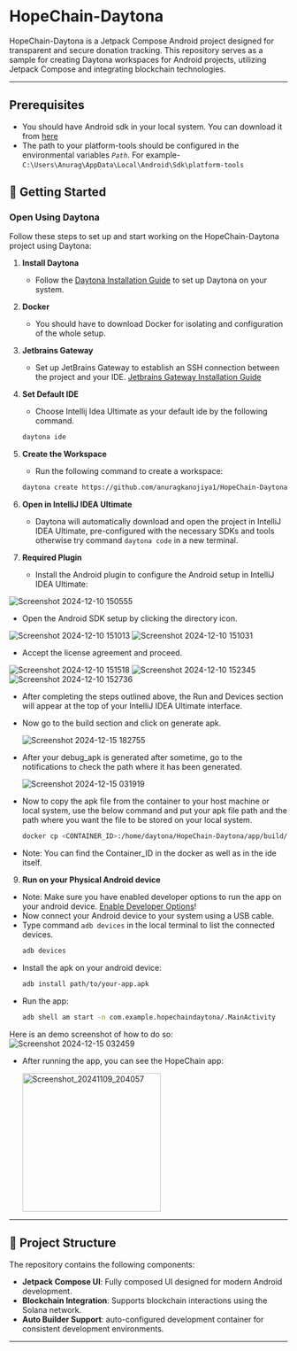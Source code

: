 
# HopeChain-Daytona

HopeChain-Daytona is a Jetpack Compose Android project designed for transparent and secure donation tracking. This repository serves as a sample for creating Daytona workspaces for Android projects, utilizing Jetpack Compose and integrating blockchain technologies.

---

## Prerequisites
- You should have Android sdk in your local system. You can download it from [here](https://developer.android.com/tools/releases/platform-tools)
- The path to your platform-tools should be configured in the environmental variables *```Path```*. For example- ```C:\Users\Anurag\AppData\Local\Android\Sdk\platform-tools```

## 🚀 Getting Started

### Open Using Daytona
Follow these steps to set up and start working on the HopeChain-Daytona project using Daytona:

1. **Install Daytona**
   - Follow the [Daytona Installation Guide](https://github.com/daytonaio/daytona#installation) to set up Daytona on your system.

2. **Docker**
   - You should have to download Docker for isolating and configuration of the whole setup.
   
3. **Jetbrains Gateway**
   - Set up JetBrains Gateway to establish an SSH connection between the project and your IDE.
   [Jetbrains Gateway Installation Guide](https://www.jetbrains.com/remote-development/gateway/)

4. **Set Default IDE**
   - Choose Intellij Idea Ultimate as your default ide by the following command.
   ```bash
   daytona ide
   ```
5. **Create the Workspace**
   - Run the following command to create a workspace:
   ```bash
   daytona create https://github.com/anuragkanojiya1/HopeChain-Daytona
   ```

7. **Open in IntelliJ IDEA Ultimate**
   - Daytona will automatically download and open the project in IntelliJ IDEA Ultimate, pre-configured with the necessary SDKs and tools otherwise try command ```daytona code``` in a new terminal.
   
8. **Required Plugin**
   - Install the Android plugin to configure the Android setup in IntelliJ IDEA Ultimate:

![Screenshot 2024-12-10 150555](https://github.com/user-attachments/assets/b996bc3a-a4d1-4eca-94a1-cd4a7ca2f703)

   - Open the Android SDK setup by clicking the directory icon.

![Screenshot 2024-12-10 151013](https://github.com/user-attachments/assets/e7c8250f-448e-45ce-b411-d4817e7c32ec)
![Screenshot 2024-12-10 151031](https://github.com/user-attachments/assets/4d5393ba-212e-4da8-86ed-292094c4433a)

   - Accept the license agreement and proceed.

![Screenshot 2024-12-10 151518](https://github.com/user-attachments/assets/7dcda1e6-a1cd-471b-9ea7-a9b174dbfddc)
![Screenshot 2024-12-10 152345](https://github.com/user-attachments/assets/ff3d0e65-7a53-4baf-b89c-0848e2194628)
![Screenshot 2024-12-10 152736](https://github.com/user-attachments/assets/1f51bc0f-ae67-40e4-8659-4aae84e7e49a)

   - After completing the steps outlined above, the Run and Devices section will appear at the top of your IntelliJ IDEA Ultimate interface.
   - Now go to the build section and click on generate apk.
     
     ![Screenshot 2024-12-15 182755](https://github.com/user-attachments/assets/723fecee-f433-4282-95ca-4c109dec66a7)
     
   - After your debug_apk is generated after sometime, go to the notifications to check the path where it has been generated.
     
     ![Screenshot 2024-12-15 031919](https://github.com/user-attachments/assets/5041a1a8-b013-4292-80a7-6d053cce0dfc)
   - Now to copy the apk file from the container to your host machine or local system, use the below command and put your apk file path and the path where you want the file to be stored on your local system.
     
     ```bash
     docker cp <CONTAINER_ID>:/home/daytona/HopeChain-Daytona/app/build/outputs/apk/debug/app-debug.apk /path/to/destination/on/host
     ```
   - Note: You can find the Container_ID in the docker as well as in the ide itself.

9. **Run on your Physical Android device**
 - Note: Make sure you have enabled developer options to run the app on your android device.
   [Enable Developer Options](https://developer.android.com/studio/debug/dev-options)!
- Now connect your Android device to your system using a USB cable.
- Type command ```adb devices``` in the local terminal to list the connected devices. 
  ```bash
  adb devices
  ```
- Install the apk on your android device:
  ```bash
  adb install path/to/your-app.apk
  ```
- Run the app:
  ```bash
  adb shell am start -n com.example.hopechaindaytona/.MainActivity
  ```

Here is an demo screenshot of how to do so:
![Screenshot 2024-12-15 032459](https://github.com/user-attachments/assets/a64d5ca7-3911-4d60-8c1b-c5d6c2e86001)

- After running the app, you can see the HopeChain app:
  
  <img src="https://github.com/user-attachments/assets/55405640-dfe1-44f5-8769-78273896cc51" alt="Screenshot_20241109_204057" width="250"/>

---

## 📂 Project Structure
The repository contains the following components:
- **Jetpack Compose UI**: Fully composed UI designed for modern Android development.
- **Blockchain Integration**: Supports blockchain interactions using the Solana network.
- **Auto Builder Support**: auto-configured development container for consistent development environments.

---
